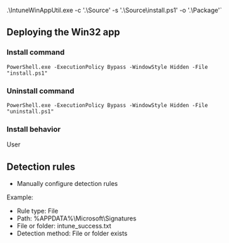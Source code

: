 .\IntuneWinAppUtil.exe -c '.\Source' -s '.\Source\install.ps1' -o '.\Package'`




## Deploying the Win32 app

### Install command
`PowerShell.exe -ExecutionPolicy Bypass -WindowStyle Hidden -File "install.ps1"`

### Uninstall command
`PowerShell.exe -ExecutionPolicy Bypass -WindowStyle Hidden -File "uninstall.ps1"`

### Install behavior
User

## Detection rules
- Manually configure detection rules

Example:
 - Rule type: File
 - Path: %APPDATA%\Microsoft\Signatures
 - File or folder: intune_success.txt
 - Detection method: File or folder exists

